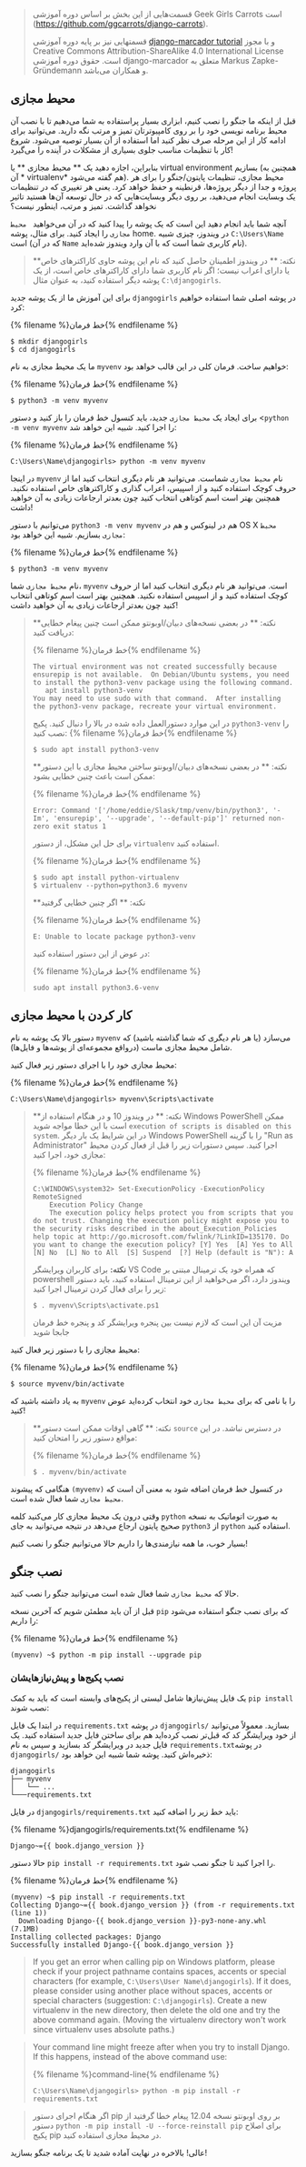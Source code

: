 > قسمت‌هایی از این بخش بر اساس دوره آموزشی Geek Girls Carrots است (https://github.com/ggcarrots/django-carrots).
> 
> قسمتهایی نیز بر پايه دوره آموزشی [django-marcador tutorial](http://django-marcador.keimlink.de/) و با مجوز Creative Commons Attribution-ShareAlike 4.0 International License است. حقوق دوره آموزشی django-marcador متعلق به Markus Zapke-Gründemann و همکاران می‌باشد.

## محیط مجازی

قبل از اینکه ما جنگو را نصب کنیم، ابزاری بسیار پراستفاده به شما می‌دهیم تا با نصب آن محیط برنامه نویسی خود را بر روی کامپیوترتان تمیز و مرتب نگه دارید. می‌توانید برای ادامه کار از این مرحله صرف نظر کنید اما استفاده از آن بسیار توصیه می‌شود. شروع کار با تنظیمات مناسب جلوی بسیاری از مشکلات در آینده را می‌گیرد!

بنابراین، اجازه دهید یک ** محیط مجازی ** یا virtual environment بسازیم (همچنین به آن * virtualenv* هم گفته می‌شود). محیط مجازی، تنظیمات پایتون/جنگو را برای هر پروژه و جدا از دیگر پروژه‌ها، قرنطینه و حفظ خواهد کرد. یعنی هر تغییری که در تنظیمات یک وبسایت انجام می‌دهید، بر روی دیگر وبسایت‌هایی که در حال توسعه آن‌ها هستید تاثیر نخواهد گذاشت. تمیز و مرتب، اینطور نیست؟

آنچه شما باید انجام دهید این است که یک پوشه را پیدا کنید که در آن می‌خواهید ` محیط مجازی` را ایجاد کنید. برای مثال، پوشه home. در ویندوز، چیزی شبیه `C:\Users\Name` است (که در آن `Name` نام کاربری شما است که با آن وارد ویندوز شده‌اید).

> **نکته: ** در ویندوز اطمینان حاصل کنید که نام این پوشه حاوی کاراکترهای خاص یا دارای اعراب نیست؛ اگر نام کاربری شما دارای کاراکترهای خاص است، از یک پوشه دیگر استفاده کنید، به عنوان مثال `C:\djangogirls`.

برای این آموزش ما از یک پوشه جدید `djangogirls` در پوشه اصلی شما استفاده خواهیم کرد:

{% filename %}خط فرمان{% endfilename %}

    $ mkdir djangogirls
    $ cd djangogirls
    

ما یک محیط مجازی به نام `myvenv` خواهیم ساخت. فرمان کلی در این قالب خواهد بود:

{% filename %}خط فرمان{% endfilename %}

    $ python3 -m venv myvenv
    

<!--sec data-title="Virtual environment: Windows" data-id="virtualenv_installation_windows"
data-collapse=true ces-->

برای ایجاد یک `محیط مجازی` جدید، باید کنسول خط فرمان را باز کنید و دستور <`python -m venv myvenv` را اجرا کنید. شبیه این خواهد شد:

{% filename %}خط فرمان{% endfilename %}

    C:\Users\Name\djangogirls> python -m venv myvenv
    

در اینجا `myvenv` نام `محیط مجازی` شماست. می‌توانید هر نام دیگری انتخاب کنید اما از حروف کوچک استفاده کنید و از اسپیس، اعراب گذاری و کاراکترهای خاص استفاده نکنید. همچنین بهتر است اسم کوتاهی انتخاب کنید چون بعدتر ارجاعات زیادی به آن خواهید داشت!

<!--endsec-->

<!--sec data-title="Virtual environment: Linux and OS X" data-id="virtualenv_installation_linuxosx"
data-collapse=true ces-->

می‌توانیم با دستور `python3 -m venv myvenv` هم در لینوکس و هم در OS X `محیط مجازی` بسازیم. شبیه این خواهد بود:

{% filename %}خط فرمان{% endfilename %}

    $ python3 -m venv myvenv
    

نام `محیط مجازی` شما، `myvenv` است. می‌توانید هر نام دیگری انتخاب کنید اما از حروف کوچک استفاده کنید و از اسپیس استفاده نکنید. همچنین بهتر است اسم کوتاهی انتخاب کنید چون بعدتر ارجاعات زیادی به آن خواهید داشت!

> **نکته: ** در بعضی نسخه‌های دبیان/اوبونتو ممکن است چنین پیغام خطایی دریافت کنید:
> 
> {% filename %}خط فرمان{% endfilename %}
> 
>     The virtual environment was not created successfully because ensurepip is not available.  On Debian/Ubuntu systems, you need to install the python3-venv package using the following command.
>        apt install python3-venv
>     You may need to use sudo with that command.  After installing the python3-venv package, recreate your virtual environment.
>     
> 
> در این موارد دستورالعمل داده شده در بالا را دنبال کنید. پکیج `python3-venv` را نصب کنید: {% filename %}خط فرمان{% endfilename %}
> 
>     $ sudo apt install python3-venv
>     
> 
> **نکته: ** در بعضی نسخه‌های دبیان/اوبونتو ساختن محیط مجازی با این دستور ممکن است باعث چنین خطایی بشود:
> 
> {% filename %}خط فرمان{% endfilename %}
> 
>     Error: Command '['/home/eddie/Slask/tmp/venv/bin/python3', '-Im', 'ensurepip', '--upgrade', '--default-pip']' returned non-zero exit status 1
>     
> 
> برای حل این مشکل، از دستور `virtualenv` استفاده کنید.
> 
> {% filename %}خط فرمان{% endfilename %}
> 
>     $ sudo apt install python-virtualenv
>     $ virtualenv --python=python3.6 myvenv
>     
> 
> **نکته: ** اگر چنین خطایی گرفتید
> 
> {% filename %}خط فرمان{% endfilename %}
> 
>     E: Unable to locate package python3-venv
>     
> 
> در عوض از این دستور استفاده کنید:
> 
> {% filename %}خط فرمان{% endfilename %}
> 
>     sudo apt install python3.6-venv
>     

<!--endsec-->

## کار کردن با محیط مجازی

دستور بالا یک پوشه به نام `myvenv` می‌سازد (یا هر نام دیگری که شما گذاشته باشید) که شامل محیط مجازی ماست (درواقع مجموعه‌ای از پوشه‌ها و فایل‌ها).

<!--sec data-title="Working with virtualenv: Windows" data-id="virtualenv_windows"
data-collapse=true ces-->

محیط مجازی خود را با اجرای دستور زیر فعال کنید:

{% filename %}خط فرمان{% endfilename %}

    C:\Users\Name\djangogirls> myvenv\Scripts\activate
    

> **نکته: ** در ویندوز 10 و در هنگام استفاده از Windows PowerShell ممکن است با این خطا مواجه شوید `execution of scripts is disabled on this system`. در این شرایط یک بار دیگر Windows PowerShell را با گزینه "Run as Administrator" اجرا کنید. سپس دستورات زیر را قبل از فعال کردن محیط مجازی خود، اجرا کنید:
> 
> {% filename %}خط فرمان{% endfilename %}
> 
>     C:\WINDOWS\system32> Set-ExecutionPolicy -ExecutionPolicy RemoteSigned
>         Execution Policy Change
>         The execution policy helps protect you from scripts that you do not trust. Changing the execution policy might expose you to the security risks described in the about_Execution_Policies help topic at http://go.microsoft.com/fwlink/?LinkID=135170. Do you want to change the execution policy? [Y] Yes  [A] Yes to All  [N] No  [L] No to All  [S] Suspend  [?] Help (default is "N"): A
>     
> 
> **نکته:** برای کاربران ویرایشگر VS Code که همراه خود یک ترمینال مبتنی بر powershell ویندوز دارد، اگر می‌خواهید از این ترمینال استفاده کنید، باید دستور زیر را برای فعال کردن ترمینال اجرا کنید:
> 
>     $ . myvenv\Scripts\activate.ps1
>     
> 
> مزیت آن این است که لازم نیست بین پنجره ویرایشگر کد و پنجره خط فرمان جابجا شوید

<!--endsec-->

<!--sec data-title="Working with virtualenv: Linux and OS X" data-id="virtualenv_linuxosx"
data-collapse=true ces-->

محیط مجازی را با دستور زیر فعال کنید:

{% filename %}خط فرمان{% endfilename %}

    $ source myvenv/bin/activate
    

به یاد داشته باشید که `myvenv` را با نامی که برای `محیط مجازی` خود انتخاب کرده‌اید عوض کنید!

> **نکته: ** گاهی اوقات ممکن است دستور `source` در دسترس نباشد. در این مواقع دستور زیر را امتحان کنید:
> 
> {% filename %}خط فرمان{% endfilename %}
> 
>     $ . myvenv/bin/activate
>     

<!--endsec-->

هنگامی که پیشوند `(myvenv)` در کنسول خط فرمان اضافه شود به معنی آن است که `محیط مجازی` شما فعال شده است.

وقتی درون یک محیط مجازی کار می‌کنید کلمه `python` به صورت اتوماتیک به نسخه صحیح پایتون ارجاع می‌دهد در نتیجه می‌توانید به جای `python3` از `python` استفاده کنید.

بسیار خوب، ما همه نیازمندی‌ها را داریم حالا می‌توانیم جنگو را نصب کنیم!

## نصب جنگو

حالا که `محیط مجازی` شما فعال شده است می‌توانید جنگو را نصب کنید.

قبل از آن باید مطمئن شویم که آخرین نسخه `pip` که برای نصب جنگو استفاده می‌شود را داریم:

{% filename %}خط فرمان{% endfilename %}

    (myvenv) ~$ python -m pip install --upgrade pip
    

### نصب پکیج‌ها و پیش‌نیازهایشان

یک فایل پیش‌نیازها شامل لیستی از پکیج‌های وابسته است که باید به کمک `pip install` نصب شوند:

در ابتدا یک فایل `requirements.txt` در پوشه `djangogirls/` بسازید. معمولاً می‌توانید از خود ویرایشگر کد که قبل‌تر نصب کرده‌اید هم برای ساختن فایل جدید استفاده کنید. یک فایل جدید در ویرایشگر کد بسازید و سپس به نام `requirements.txt`در پوشه `djangogirls/` ذخیره‌اش کنید. پوشه شما شبیه این خواهد بود:

    djangogirls
    ├── myvenv
    │   └── ...
    └───requirements.txt
    

در فایل `djangogirls/requirements.txt` باید خط زیر را اضافه کنید:

{% filename %}djangogirls/requirements.txt{% endfilename %}

    Django~={{ book.django_version }}
    

حالا دستور `pip install -r requirements.txt` را اجرا کنید تا جنگو نصب شود.

{% filename %}خط فرمان{% endfilename %}

    (myvenv) ~$ pip install -r requirements.txt
    Collecting Django~={{ book.django_version }} (from -r requirements.txt (line 1))
      Downloading Django-{{ book.django_version }}-py3-none-any.whl (7.1MB)
    Installing collected packages: Django
    Successfully installed Django-{{ book.django_version }}
    

<!--sec data-title="Installing Django: Windows" data-id="django_err_windows"
data-collapse=true ces-->

> If you get an error when calling pip on Windows platform, please check if your project pathname contains spaces, accents or special characters (for example, `C:\Users\User Name\djangogirls`). If it does, please consider using another place without spaces, accents or special characters (suggestion: `C:\djangogirls`). Create a new virtualenv in the new directory, then delete the old one and try the above command again. (Moving the virtualenv directory won't work since virtualenv uses absolute paths.)

<!--endsec-->

<!--sec data-title="Installing Django: Windows 8 and Windows 10" data-id="django_err_windows8and10"
data-collapse=true ces-->

> Your command line might freeze after when you try to install Django. If this happens, instead of the above command use:
> 
> {% filename %}command-line{% endfilename %}
> 
>     C:\Users\Name\djangogirls> python -m pip install -r requirements.txt
>     

<!--endsec-->

<!--sec data-title="Installing Django: Linux" data-id="django_err_linux"
data-collapse=true ces-->

> اگر هنگام اجرای دستور pip بر روی اوبونتو نسخه 12.04 پیغام خطا گرفتید از دستور `python -m pip install -U --force-reinstall pip` برای اصلاح پکیج pip در محیط مجازی استفاده کنید.

<!--endsec-->

عالی! بالاخره در نهایت آماده شدید تا یک برنامه جنگو بسازید!